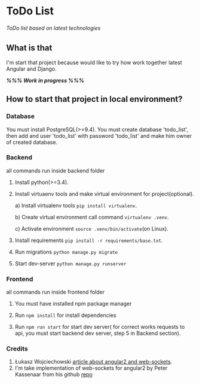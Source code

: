 # ToDo List

###### ToDo list based on latest technologies

## What is that

I'm start that project because would like to try how work together latest Angular and Django.

***%%% Work in progress %%%***


## How to start that project in local environment?

### Database

You must install PostgreSQL(>=9.4). You must create database 'todo_list',
then add and user 'todo_list' with password 'todo_list' and make him owner of created database.

### Backend

all commands run inside backend folder

1. Install python(>=3.4). 

2. Install virtuaenv tools and make virtual environment for project(optional).

    a) Install virtualenv tools `pip install virtualenv`.
    
    b) Create virtual environment call command `virtualenv .venv`.
    
    c) Activate environment `source .venv/bin/activate`(on Linux).

3. Install requirements `pip install -r requirements/base.txt`.

4. Run migrations `python manage.py migrate`

5. Start dev-server `python manage.py runserver`

### Frontend

all commands run inside frontend folder

1. You must have installed npm package manager

2. Run `npm install` for install dependencies

3. Run `npm run start` for start dev server(
for correct works requests to api, 
you must start backend dev server, step 5 in Backend section). 

### Credits

1. Łukasz Wojciechowski [article about angular2 and web-sockets](https://medium.com/@lwojciechowski/websockets-with-angular2-and-rxjs-8b6c5be02fac).
2. I'm take implementation of web-sockets for angular2 by Peter Kassenaar from his github [repo](https://github.com/PeterKassenaar/ng2-websockets) 
